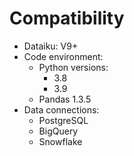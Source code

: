 # Compatibility

- Dataiku: V9+
- Code environment:
  - Python versions:
    - 3.8
    - 3.9
  - Pandas 1.3.5
- Data connections:
  - PostgreSQL
  - BigQuery
  - Snowflake
